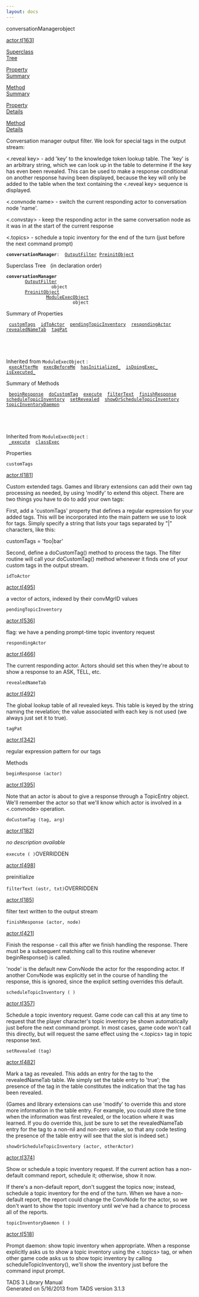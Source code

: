 ```yaml
---
layout: docs
---
```

<span class="title">conversationManager</span><span class="type">object</span>

[actor.t](../file/actor.t.html)\[[163](../source/actor.t.html#163)\]

[Superclass  
Tree](#_SuperClassTree_)

[Property  
Summary](#_PropSummary_)

[Method  
Summary](#_MethodSummary_)

[Property  
Details](#_Properties_)

[Method  
Details](#_Methods_)

<div class="fdesc">

Conversation manager output filter. We look for special tags in the
output stream:

\<.reveal key\> - add 'key' to the knowledge token lookup table. The
'key' is an arbitrary string, which we can look up in the table to
determine if the key has even been revealed. This can be used to make a
response conditional on another response having been displayed, because
the key will only be added to the table when the text containing the
\<.reveal key\> sequence is displayed.

\<.convnode name\> - switch the current responding actor to conversation
node 'name'.

\<.convstay\> - keep the responding actor in the same conversation node
as it was in at the start of the current response

\<.topics\> - schedule a topic inventory for the end of the turn (just
before the next command prompt)

**`conversationManager`**` :   `[`OutputFilter`](../object/OutputFilter.html)`   `[`PreinitObject`](../object/PreinitObject.html)

</div>

<span id="_SuperClassTree_"></span>

<div class="mjhd">

<span class="hdln">Superclass Tree</span>   (in declaration order)

</div>

**`conversationManager`**  
`         `[`OutputFilter`](../object/OutputFilter.html)  
`                 object`  
`         `[`PreinitObject`](../object/PreinitObject.html)  
`                 `[`ModuleExecObject`](../object/ModuleExecObject.html)  
`                         object`  
<span id="_PropSummary_"></span>

<div class="mjhd">

<span class="hdln">Summary of Properties</span>  

</div>

` `[`customTags`](#customTags)`  `[`idToActor`](#idToActor)`  `[`pendingTopicInventory`](#pendingTopicInventory)`  `[`respondingActor`](#respondingActor)`  `[`revealedNameTab`](#revealedNameTab)`  `[`tagPat`](#tagPat)`  `

` `

` `

Inherited from `ModuleExecObject` :  
` `[`execAfterMe`](../object/ModuleExecObject.html#execAfterMe)`  `[`execBeforeMe`](../object/ModuleExecObject.html#execBeforeMe)`  `[`hasInitialized_`](../object/ModuleExecObject.html#hasInitialized_)`  `[`isDoingExec_`](../object/ModuleExecObject.html#isDoingExec_)`  `[`isExecuted_`](../object/ModuleExecObject.html#isExecuted_)`  `

<span id="_MethodSummary_"></span>

<div class="mjhd">

<span class="hdln">Summary of Methods</span>  

</div>

` `[`beginResponse`](#beginResponse)`  `[`doCustomTag`](#doCustomTag)`  `[`execute`](#execute)`  `[`filterText`](#filterText)`  `[`finishResponse`](#finishResponse)`  `[`scheduleTopicInventory`](#scheduleTopicInventory)`  `[`setRevealed`](#setRevealed)`  `[`showOrScheduleTopicInventory`](#showOrScheduleTopicInventory)`  `[`topicInventoryDaemon`](#topicInventoryDaemon)`  `

` `

` `

Inherited from `ModuleExecObject` :  
` `[`_execute`](../object/ModuleExecObject.html#_execute)`  `[`classExec`](../object/ModuleExecObject.html#classExec)`  `

<span id="_Properties_"></span>

<div class="mjhd">

<span class="hdln">Properties</span>  

</div>

<span id="customTags"></span>

`customTags`

[actor.t](../file/actor.t.html)\[[181](../source/actor.t.html#181)\]

<div class="desc">

Custom extended tags. Games and library extensions can add their own tag
processing as needed, by using 'modify' to extend this object. There are
two things you have to do to add your own tags:

First, add a 'customTags' property that defines a regular expression for
your added tags. This will be incorporated into the main pattern we use
to look for tags. Simply specify a string that lists your tags separated
by "\|" characters, like this:

customTags = 'foo\|bar'

Second, define a doCustomTag() method to process the tags. The filter
routine will call your doCustomTag() method whenever it finds one of
your custom tags in the output stream.

</div>

<span id="idToActor"></span>

`idToActor`

[actor.t](../file/actor.t.html)\[[495](../source/actor.t.html#495)\]

<div class="desc">

a vector of actors, indexed by their convMgrID values

</div>

<span id="pendingTopicInventory"></span>

`pendingTopicInventory`

[actor.t](../file/actor.t.html)\[[536](../source/actor.t.html#536)\]

<div class="desc">

flag: we have a pending prompt-time topic inventory request

</div>

<span id="respondingActor"></span>

`respondingActor`

[actor.t](../file/actor.t.html)\[[466](../source/actor.t.html#466)\]

<div class="desc">

The current responding actor. Actors should set this when they're about
to show a response to an ASK, TELL, etc.

</div>

<span id="revealedNameTab"></span>

`revealedNameTab`

[actor.t](../file/actor.t.html)\[[492](../source/actor.t.html#492)\]

<div class="desc">

The global lookup table of all revealed keys. This table is keyed by the
string naming the revelation; the value associated with each key is not
used (we always just set it to true).

</div>

<span id="tagPat"></span>

`tagPat`

[actor.t](../file/actor.t.html)\[[342](../source/actor.t.html#342)\]

<div class="desc">

regular expression pattern for our tags

</div>

<span id="_Methods_"></span>

<div class="mjhd">

<span class="hdln">Methods</span>  

</div>

<span id="beginResponse"></span>

`beginResponse (actor)`

[actor.t](../file/actor.t.html)\[[395](../source/actor.t.html#395)\]

<div class="desc">

Note that an actor is about to give a response through a TopicEntry
object. We'll remember the actor so that we'll know which actor is
involved in a \<.convnode\> operation.

</div>

<span id="doCustomTag"></span>

`doCustomTag (tag, arg)`

[actor.t](../file/actor.t.html)\[[182](../source/actor.t.html#182)\]

<div class="desc">

*no description available*

</div>

<span id="execute"></span>

`execute ( )`<span class="rem">OVERRIDDEN</span>

[actor.t](../file/actor.t.html)\[[498](../source/actor.t.html#498)\]

<div class="desc">

preinitialize

</div>

<span id="filterText"></span>

`filterText (ostr, txt)`<span class="rem">OVERRIDDEN</span>

[actor.t](../file/actor.t.html)\[[185](../source/actor.t.html#185)\]

<div class="desc">

filter text written to the output stream

</div>

<span id="finishResponse"></span>

`finishResponse (actor, node)`

[actor.t](../file/actor.t.html)\[[421](../source/actor.t.html#421)\]

<div class="desc">

Finish the response - call this after we finish handling the response.
There must be a subsequent matching call to this routine whenever
beginResponse() is called.

'node' is the default new ConvNode the actor for the responding actor.
If another ConvNode was explicitly set in the course of handling the
response, this is ignored, since the explicit setting overrides this
default.

</div>

<span id="scheduleTopicInventory"></span>

`scheduleTopicInventory ( )`

[actor.t](../file/actor.t.html)\[[357](../source/actor.t.html#357)\]

<div class="desc">

Schedule a topic inventory request. Game code can call this at any time
to request that the player character's topic inventory be shown
automatically just before the next command prompt. In most cases, game
code won't call this directly, but will request the same effect using
the \<.topics\> tag in topic response text.

</div>

<span id="setRevealed"></span>

`setRevealed (tag)`

[actor.t](../file/actor.t.html)\[[482](../source/actor.t.html#482)\]

<div class="desc">

Mark a tag as revealed. This adds an entry for the tag to the
revealedNameTab table. We simply set the table entry to 'true'; the
presence of the tag in the table constitutes the indication that the tag
has been revealed.

(Games and library extensions can use 'modify' to override this and
store more information in the table entry. For example, you could store
the time when the information was first revealed, or the location where
it was learned. If you do override this, just be sure to set the
revealedNameTab entry for the tag to a non-nil and non-zero value, so
that any code testing the presence of the table entry will see that the
slot is indeed set.)

</div>

<span id="showOrScheduleTopicInventory"></span>

`showOrScheduleTopicInventory (actor, otherActor)`

[actor.t](../file/actor.t.html)\[[374](../source/actor.t.html#374)\]

<div class="desc">

Show or schedule a topic inventory request. If the current action has a
non-default command report, schedule it; otherwise, show it now.

If there's a non-default report, don't suggest the topics now; instead,
schedule a topic inventory for the end of the turn. When we have a
non-default report, the report could change the ConvNode for the actor,
so we don't want to show the topic inventory until we've had a chance to
process all of the reports.

</div>

<span id="topicInventoryDaemon"></span>

`topicInventoryDaemon ( )`

[actor.t](../file/actor.t.html)\[[518](../source/actor.t.html#518)\]

<div class="desc">

Prompt daemon: show topic inventory when appropriate. When a response
explicitly asks us to show a topic inventory using the \<.topics\> tag,
or when other game code asks us to show topic inventory by calling
scheduleTopicInventory(), we'll show the inventory just before the
command input prompt.

</div>

<div class="ftr">

TADS 3 Library Manual  
Generated on 5/16/2013 from TADS version 3.1.3

</div>
